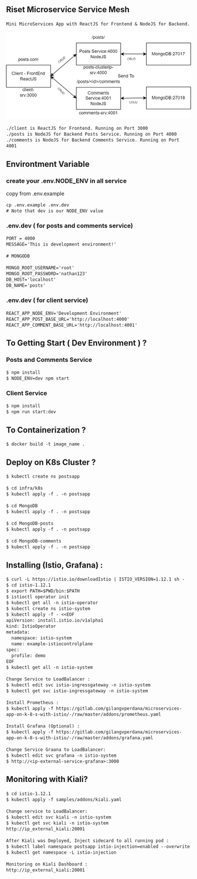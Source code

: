 ## Riset Microservice Service Mesh

```
Mini MicroServices App with ReactJS for Frontend & NodeJS for Backend.
```

![](docs/img/image9.png)

```
./client is ReactJS for Frontend. Running on Port 3000
./posts is NodeJS for Backend Posts Service. Running on Port 4000
./comments is NodeJS for Backend Comments Service. Running on Port 4001
```
## Environtment Variable
### create your .env.NODE_ENV in all service
copy from .env.example 
```
cp .env.example .env.dev
# Note that dev is our NODE_ENV value
```
### .env.dev ( for posts and comments service)
```
PORT = 4000
MESSAGE='This is development environment!'

# MONGODB

MONGO_ROOT_USERNAME='root'
MONGO_ROOT_PASSWORD='nathan123'
DB_HOST='localhost'
DB_NAME='posts'
```

### .env.dev ( for client service)
```
REACT_APP_NODE_ENV='Development Environment'
REACT_APP_POST_BASE_URL='http://localhost:4000'
REACT_APP_COMMENT_BASE_URL='http://localhost:4001'
```


## To Getting Start ( Dev Environment ) ?
### Posts and Comments Service
```
$ npm install
$ NODE_ENV=dev npm start
```
### Client Service
```
$ npm install
$ npm run start:dev
```
## To Containerization ?
```
$ docker build -t image_name .
```

## Deploy on K8s Cluster ?
```
$ kubectl create ns postsapp

$ cd infra/k8s
$ kubectl apply -f . -n postsapp

$ cd MongoDB
$ kubectl apply -f . -n postsapp

$ cd MongoDB-posts
$ kubectl apply -f . -n postsapp

$ cd MongoDB-comments
$ kubectl apply -f . -n postsapp
```

## Installing (Istio, Grafana) :
```
$ curl -L https://istio.io/downloadIstio | ISTIO_VERSION=1.12.1 sh -
$ cd istio-1.12.1
$ export PATH=$PWD/bin:$PATH
$ istioctl operator init  
$ kubectl get all -n istio-operator
$ kubectl create ns istio-system
$ kubectl apply -f - <<EOF
apiVersion: install.istio.io/v1alpha1
kind: IstioOperator
metadata:
  namespace: istio-system
  name: example-istiocontrolplane
spec:
  profile: demo
EOF
$ kubectl get all -n istio-system

Change Service to LoadBalancer :
$ kubectl edit svc istio-ingressgateway -n istio-system
$ kubectl get svc istio-ingressgateway -n istio-system

Install Prometheus :
$ kubectl apply -f https://gitlab.com/gilangvperdana/microservices-app-on-k-8-s-with-istio/-/raw/master/addons/prometheus.yaml

Install Grafana (Optional) :
$ kubectl apply -f https://gitlab.com/gilangvperdana/microservices-app-on-k-8-s-with-istio/-/raw/master/addons/grafana.yaml 

Change Service Graana to LoadBalancer:
$ kubectl edit svc grafana -n istio-system
$ http://<ip-external-service-grafana>:3000
```

## Monitoring with Kiali?
```
$ cd istio-1.12.1
$ kubectl apply -f samples/addons/kiali.yaml

Change service to LoadBalancer:
$ kubectl edit svc kiali -n istio-system
$ kubectl get svc kiali -n istio-system
http://ip_external_kiali:20001

After Kiali was Deployed, Inject sidecard to all running pod :
$ kubectl label namespace postsapp istio-injection=enabled --overwrite
$ kubectl get namespace -L istio-injection

Monitoring on Kiali Dashboard :
http://ip_external_kiali:20001
```

